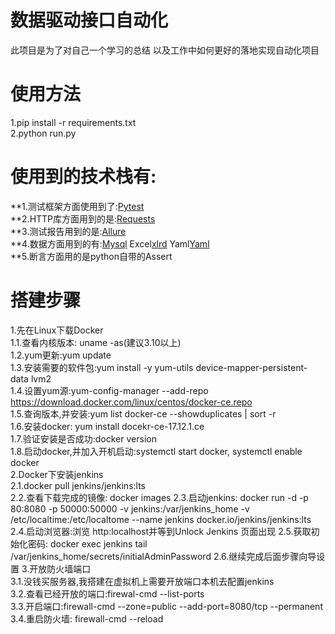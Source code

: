 # 数据驱动接口自动化
此项目是为了对自己一个学习的总结
以及工作中如何更好的落地实现自动化项目
# 使用方法
1.pip install -r requirements.txt  
2.python run.py
# 使用到的技术栈有:
**1.测试框架方面使用到了:[Pytest](https://learning-pytest.readthedocs.io/zh/latest/)  
**2.HTTP库方面用到的是:[Requests](https://docs.python-requests.org/en/master/)  
**3.测试报告用到的是:[Allure](https://docs.qameta.io/allure/)  
**4.数据方面用到的有:[Mysql](https://github.com/PyMySQL/PyMySQL) Excel[xlrd](https://xlrd.readthedocs.io/en/latest/api.html)  Yaml[Yaml](https://pyyaml.org/wiki/PyYAMLDocumentation)  
**5.断言方面用的是python自带的Assert  
  
  
# 搭建步骤
1.先在Linux下载Docker  
  1.1.查看内核版本: uname -as(建议3.10以上)  
  1.2.yum更新:yum update  
  1.3.安装需要的软件包:yum install -y yum-utils device-mapper-persistent-data lvm2  
  1.4.设置yum源:yum-config-manager --add-repo https://download.docker.com/linux/centos/docker-ce.repo  
  1.5.查询版本,并安装:yum list docker-ce --showduplicates | sort -r  
  1.6.安装docker: yum install docekr-ce-17.12.1.ce  
  1.7.验证安装是否成功:docker version  
  1.8.启动docker,并加入开机启动:systemctl start docker, systemctl enable docker  
2.Docker下安装jenkins  
  2.1.docker pull jenkins/jenkins:lts  
  2.2.查看下载完成的镜像: docker images
  2.3.启动jenkins: docker run -d -p 80:8080 -p 50000:50000 -v jenkins:/var/jenkins_home -v /etc/localtime:/etc/localtome --name jenkins docker.io/jenkins/jenkins:lts  
  2.4.启动浏览器:浏览 http:localhost并等到Unlock Jenkins 页面出现
  2.5.获取初始化密码: docker exec jenkins tail /var/jenkins_home/secrets/initialAdminPassword
  2.6.继续完成后面步骤向导设置
3.开放防火墙端口  
  3.1.没钱买服务器,我搭建在虚拟机上需要开放端口本机去配置jenkins  
  3.2.查看已经开放的端口:firewal-cmd --list-ports  
  3.3.开启端口:firewall-cmd --zone=public --add-port=8080/tcp --permanent  
  3.4.重启防火墙: firewall-cmd --reload



